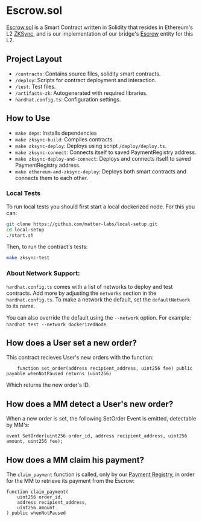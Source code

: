 # Escrow.sol

[Escrow.sol](../../../contracts/zksync/contracts/escrow.sol) is a Smart Contract written in Solidity that resides in Ethereum's L2 [ZKSync](https://zksync.io/), and is our implementation of our bridge's [Escrow](./Escrow.md) entity for this L2.

## Project Layout

- `/contracts`: Contains source files, solidity smart contracts.
- `/deploy`: Scripts for contract deployment and interaction.
- `/test`: Test files.
- `/artifacts-zk`: Autogenerated with required libraries.
- `hardhat.config.ts`: Configuration settings.

## How to Use

- `make deps`: Installs dependencies
- `make zksync-build`: Compiles contracts.
- `make zksync-deploy`: Deploys using script `/deploy/deploy.ts`.
- `make zksync-connect`: Connects itself to saved PaymentRegistry address.
- `make zksync-deploy-and-connect`: Deploys and connects itself to saved PaymentRegistry address.
- `make ethereum-and-zksync-deploy`: Deploys both smart contracts and connects them to each other.

### Local Tests

To run local tests you should first start a local dockerized node. For this you can:
```bash
git clone https://github.com/matter-labs/local-setup.git
cd local-setup
./start.sh
```

Then, to run the contract's tests:
```bash
make zksync-test
```

### About Network Support:

`hardhat.config.ts` comes with a list of networks to deploy and test contracts. Add more by adjusting the `networks` section in the `hardhat.config.ts`. To make a network the default, set the `defaultNetwork` to its name.

You can also override the default using the `--network` option. For example:
`hardhat test --network dockerizedNode`.

## How does a User set a new order?

This contract recieves User's new orders with the function:
```solidity
    function set_order(address recipient_address, uint256 fee) public payable whenNotPaused returns (uint256)
```

Which returns the new order's ID.

## How does a MM detect a User's new order?

When a new order is set, the following SetOrder Event is emitted, detectable by MM's:
```solidity
event SetOrder(uint256 order_id, address recipient_address, uint256 amount, uint256 fee);
```

## How does a MM claim his payment?

The `claim_payment` function is called, only by our [Payment Registry](../payment_registry.md), in order for the MM to retrieve its payment from the Escrow:
```solidity
function claim_payment(
    uint256 order_id,
    address recipient_address,
    uint256 amount
) public whenNotPaused
```


